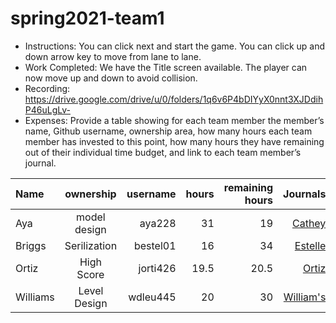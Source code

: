 # spring2021-team1
 
 
- Instructions: You can click next and start the game. You can click up and down arrow key to move from lane to lane.
- Work Completed: We have the Title screen available. The player can now move up and down to avoid collision. 
- Recording: https://drive.google.com/drive/u/0/folders/1q6v6P4bDIYyX0nnt3XJDdihP46uLgLv-
- Expenses: Provide a table showing for each team member the member’s name, Github username, ownership area, how many hours each team member has invested to this point, how many hours they have remaining out of their individual time budget, and link to each team member’s journal.

| Name |ownership |username | hours | remaining hours | Journals |
| :----------- | :-----------: |--------:| --------:| --------:| --------:| 
|Aya | model design|aya228| 31 | 19 | [Cathey](https://github.com/bjucps209/spring2021-team1/wiki/CatheyJournal)|
|Briggs |Serilization| bestel01 | 16|  34| [Estelle](https://github.com/bjucps209/spring2021-team1/wiki/EstelleJournal)|
|Ortiz|High Score| jorti426 | 19.5 | 20.5 | [Ortiz](https://github.com/bjucps209/spring2021-team1/wiki/OrtizJournal)|
|Williams | Level Design | wdleu445 |20|30| [William's](https://github.com/bjucps209/spring2021-team1/wiki/Williams'sJournal)|


